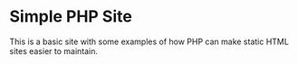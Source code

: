 # Simple PHP Site

This is a basic site with some examples of how PHP can make static HTML sites easier to maintain.